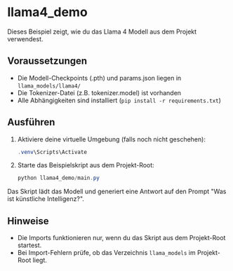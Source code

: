 # llama4_demo

Dieses Beispiel zeigt, wie du das Llama 4 Modell aus dem Projekt verwendest.

## Voraussetzungen
- Die Modell-Checkpoints (.pth) und params.json liegen in `llama_models/llama4/`
- Die Tokenizer-Datei (z.B. tokenizer.model) ist vorhanden
- Alle Abhängigkeiten sind installiert (`pip install -r requirements.txt`)

## Ausführen

1. Aktiviere deine virtuelle Umgebung (falls noch nicht geschehen):
   
   ```powershell
   .venv\Scripts\Activate
   ```

2. Starte das Beispielskript aus dem Projekt-Root:
   
   ```powershell
   python llama4_demo/main.py
   ```

Das Skript lädt das Modell und generiert eine Antwort auf den Prompt "Was ist künstliche Intelligenz?".

## Hinweise
- Die Imports funktionieren nur, wenn du das Skript aus dem Projekt-Root startest.
- Bei Import-Fehlern prüfe, ob das Verzeichnis `llama_models` im Projekt-Root liegt.
